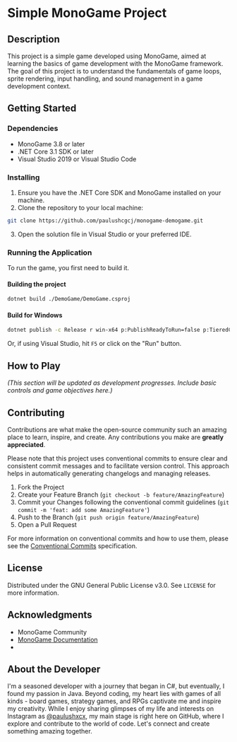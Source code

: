# Simple MonoGame Project

## Description

This project is a simple game developed using MonoGame, aimed at learning the basics of game development with the MonoGame framework. The goal of this project is to understand the fundamentals of game loops, sprite rendering, input handling, and sound management in a game development context.

## Getting Started

### Dependencies

- MonoGame 3.8 or later
- .NET Core 3.1 SDK or later
- Visual Studio 2019 or Visual Studio Code

### Installing

1. Ensure you have the .NET Core SDK and MonoGame installed on your machine.
2. Clone the repository to your local machine:

```bash
git clone https://github.com/paulushcgcj/monogame-demogame.git
```

3. Open the solution file in Visual Studio or your preferred IDE.

### Running the Application

To run the game, you first need to build it.

#### Building the project

```bash
dotnet build ./DemoGame/DemoGame.csproj
```

#### Build for Windows

```bash
dotnet publish -c Release r win-x64 p:PublishReadyToRun=false p:TieredCompilation=false --self-contained
```

Or, if using Visual Studio, hit `F5` or click on the "Run" button.

## How to Play

*(This section will be updated as development progresses. Include basic controls and game objectives here.)*

## Contributing

Contributions are what make the open-source community such an amazing place to learn, inspire, and create. Any contributions you make are **greatly appreciated**.

Please note that this project uses conventional commits to ensure clear and consistent commit messages and to facilitate version control. This approach helps in automatically generating changelogs and managing releases.

1. Fork the Project
2. Create your Feature Branch (`git checkout -b feature/AmazingFeature`)
3. Commit your Changes following the conventional commit guidelines (`git commit -m 'feat: add some AmazingFeature'`)
4. Push to the Branch (`git push origin feature/AmazingFeature`)
5. Open a Pull Request

For more information on conventional commits and how to use them, please see the [Conventional Commits](https://www.conventionalcommits.org/) specification.

## License

Distributed under the GNU General Public License v3.0. See `LICENSE` for more information.

## Acknowledgments


- MonoGame Community
- [MonoGame Documentation](https://docs.monogame.net/)
- 

## About the Developer

I'm a seasoned developer with a journey that began in C#, but eventually, I found my passion in Java. Beyond coding, my heart lies with games of all kinds - board games, strategy games, and RPGs captivate me and inspire my creativity. While I enjoy sharing glimpses of my life and interests on Instagram as [@paulushxcx](https://instagram.com/paulushxcx), my main stage is right here on GitHub, where I explore and contribute to the world of code. Let's connect and create something amazing together.


